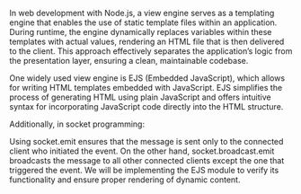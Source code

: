 In web development with Node.js, a view engine serves as a templating engine that enables the use of static template files within an application. During runtime, the engine dynamically replaces variables within these templates with actual values, rendering an HTML file that is then delivered to the client. This approach effectively separates the application’s logic from the presentation layer, ensuring a clean, maintainable codebase.

One widely used view engine is EJS (Embedded JavaScript), which allows for writing HTML templates embedded with JavaScript. EJS simplifies the process of generating HTML using plain JavaScript and offers intuitive syntax for incorporating JavaScript code directly into the HTML structure.

Additionally, in socket programming:

Using socket.emit ensures that the message is sent only to the connected client who initiated the event.
On the other hand, socket.broadcast.emit broadcasts the message to all other connected clients except the one that triggered the event.
We will be implementing the EJS module to verify its functionality and ensure proper rendering of dynamic content.
